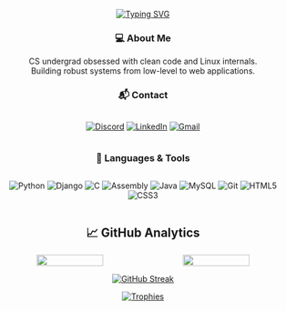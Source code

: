 <div align="center">

<!-- Typing Animation -->
[![Typing SVG](https://readme-typing-svg.herokuapp.com?font=Fira+Code&pause=1000&color=00F718&width=220&lines=Hi+There!;Welcome+to+my+GitHub)](https://git.io/typing-svg)

<!-- About Me -->
<h3>💻 About Me</h3>
<p>
CS undergrad obsessed with clean code and Linux internals.<br>
Building robust systems from low-level to web applications.
</p>

<!-- Contact Section -->
<h3>📬 Contact</h3>
<div style="display: flex; justify-content: center; gap: 10px; flex-wrap: wrap;">
  
  [![Discord](https://img.shields.io/badge/-Discord-5865F2?style=for-the-badge&logo=discord&logoColor=white)](https://discord.gg/mylink)
  [![LinkedIn](https://img.shields.io/badge/-LinkedIn-0A66C2?style=for-the-badge&logo=linkedin&logoColor=white)](https://linkedin.com/in/myprofile)
  [![Gmail](https://img.shields.io/badge/-Gmail-EA4335?style=for-the-badge&logo=gmail&logoColor=white)](mailto:your@gmail.com)
</div>

<!-- Tech Stack Section -->
<h3>🚀 Languages & Tools</h3>
<div style="display: flex; justify-content: center; flex-wrap: wrap; gap: 8px;">
  
  ![Python](https://img.shields.io/badge/-Python-3776AB?style=for-the-badge&logo=python&logoColor=white&labelColor=306998)
  ![Django](https://img.shields.io/badge/-Django-092E20?style=for-the-badge&logo=django&logoColor=white&labelColor=0C4B33)
  ![C](https://img.shields.io/badge/-C-00599C?style=for-the-badge&logo=c&logoColor=white&labelColor=A8B9CC)
  ![Assembly](https://img.shields.io/badge/-Assembly-6E4C13?style=for-the-badge&logo=asm&logoColor=white&labelColor=black)
  ![Java](https://img.shields.io/badge/-Java-007396?style=for-the-badge&logo=openjdk&logoColor=white&labelColor=5382A1)
  ![MySQL](https://img.shields.io/badge/-MySQL-4479A1?style=for-the-badge&logo=mysql&logoColor=white&labelColor=005C84)
  ![Git](https://img.shields.io/badge/-Git-F05032?style=for-the-badge&logo=git&logoColor=white&labelColor=E44C30)
  ![HTML5](https://img.shields.io/badge/-HTML5-E34F26?style=for-the-badge&logo=html5&logoColor=white&labelColor=EB5E28)
  ![CSS3](https://img.shields.io/badge/-CSS3-1572B6?style=for-the-badge&logo=css3&logoColor=white&labelColor=2965F1)
</div>

## 📈 GitHub Analytics

<div style="display: flex; justify-content: center; gap: 15px; flex-wrap: wrap;">
  <img src="https://github-readme-stats.vercel.app/api?username=Malekio&show_icons=true&theme=radical&hide_border=true" width="48%">
  <img src="https://github-readme-stats.vercel.app/api/top-langs/?username=Malekio&layout=compact&theme=radical&hide_border=true" width="48%">
</div>

<!-- Streak Stats -->
[![GitHub Streak](https://streak-stats.demolab.com?user=Malekio&theme=radical&hide_border=true)](https://git.io/streak-stats)

<!-- Trophies -->
[![Trophies](https://github-profile-trophy.vercel.app/?username=Malekio&theme=radical&no-bg=true&no-frame=true&row=1&margin-w=5)](https://github.com/ryo-ma/github-profile-trophy)

</div>
